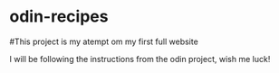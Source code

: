 # odin-recipes
#This project is my atempt om my first full website

I will be following the instructions from the odin project, wish me luck!
